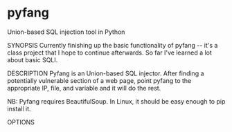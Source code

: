 pyfang
======

Union-based SQL injection tool in Python

SYNOPSIS
Currently finishing up the basic functionality of pyfang -- it's a class
project that I hope to continue afterwards. So far I've learned a lot about
basic SQLI.

DESCRIPTION
Pyfang is an Union-based SQL injector. After finding a potentially vulnerable
section of a web page, point pyfang to the appropriate IP, file, and variable
and it will do the rest.

NB: Pyfang requires BeautifulSoup. In Linux, it should be easy enough to 
pip install it.

OPTIONS

